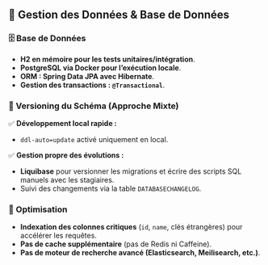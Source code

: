 ## 💾 Gestion des Données & Base de Données  

### 🗄️ Base de Données  
- **H2 en mémoire pour les tests unitaires/intégration**.  
- **PostgreSQL via Docker pour l’exécution locale**.  
- **ORM : Spring Data JPA avec Hibernate**.  
- **Gestion des transactions : `@Transactional`**.  

### 🔄 Versioning du Schéma (Approche Mixte)  
✅ **Développement local rapide :**  
- `ddl-auto=update` activé uniquement en local.  

✅ **Gestion propre des évolutions :**  
- **Liquibase** pour versionner les migrations et écrire des scripts SQL manuels avec les stagiaires.  
- Suivi des changements via la table `DATABASECHANGELOG`.  

### 🚀 Optimisation  
- **Indexation des colonnes critiques** (`id`, `name`, clés étrangères) pour accélérer les requêtes.  
- **Pas de cache supplémentaire** (pas de Redis ni Caffeine).  
- **Pas de moteur de recherche avancé (Elasticsearch, Meilisearch, etc.)**.  
